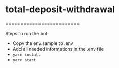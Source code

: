 # total-deposit-withdrawal

=========================

Steps to run the bot:
* Copy the env.sample to .env
* Add all needed informations in the .env file
* `yarn install`
* `yarn start`
